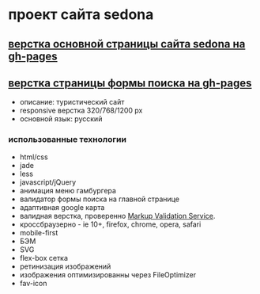 # проект сайта sedona

## [верстка основной страницы сайта sedona на gh-pages](http://mauserkurz.github.io/sedona/)
## [верстка страницы формы поиска на gh-pages](http://mauserkurz.github.io/sedona/hotels.html)
* описание: туристический сайт 
* responsive верстка 320/768/1200 px
* основной язык: русский

### использованные технологии

* html/css
* jade
* less
* javascript/jQuery
 * анимация меню гамбургера
 * валидатор формы поиска на главной странице
 * адаптивная google карта
* валидная верстка, проверенно [Markup Validation Service](https://validator.w3.org/).
* кроссбраузерно - ie 10+, firefox, chrome, opera, safari
* mobile-first
* БЭМ
* SVG
* flex-box сетка
* ретинизация изображений
* изображения оптимизированны через FileOptimizer
* fav-icon
